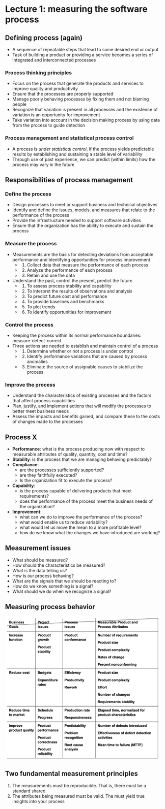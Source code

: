 # Lecture 1: measuring the software process

## Defining process (again)

- A sequence of repeatable steps that lead to some desired end or output
- Task of building a product or providing a service becomes a series of integrated and interconnected processes

### Process thinking principles

- Focus on the process that generate the products and services to improve quality and productivity
- Ensure that the processes are properly supported
- Manage poorly behaving processes by fixing them and not blaming people
- Recognize that variation is present in all processes and the existence of variation is an opportunity for improvement
- Take variation into account in the decision making process by using data from the process to guide detection

### Process management and statistical process control

- A process is *under statistical control*, if the process yields predictable results by establishing and sustaining a stable level of variability
- Through use of past experience, we can predict (within limits) how the process may vary in the future

## Responsibilities of process management

### Define the process

- Design processes to meet or support business and technical objectives
- Identify and define the issues, models, and measures that relate to the performance of the process
- Provide the infrastructure needed to support software activities
- Ensure that the organization has the ability to execute and sustain the process

### Measure the process

- Measurements are the basis for detecting deviations from acceptable performance and identifying opportunities for process improvement
  - 1) Collect data that measure the performance of each process
  - 2) Analyze the performance of each process
  - 3) Retain and use the data
- Understand the past, control the present, predict the future
  - 1) To assess process stability and capability
  - 2) To interpret the results of observations and analysis
  - 3) To predict future cost and performance
  - 4) To provide baselines and benchmarks
  - 5) To plot trends
  - 6) To identify opportunities for improvement

### Control the process

- Keeping the process within its normal performance boundaries: measure-detect-correct
- Three actions are needed to establish and maintain control of a process
  - 1) Determine whether or not a process is under control
  - 2) Identify performance variations that are caused by process anomalies
  - 3) Eliminate the source of assignable causes to stabilize the process

### Improve the process

- Understand the characteristics of existing processes and the factors that affect process capabilities
- Plan, justify, and implement actions that will modify the processes to better meet business needs
- Assess the impacts and benefits gained, and compare these to the costs of changes made to the processes

## Process X

- **Performance**: what is the process producing now with respect to measurable attributes of quality, quantity, cost and time?
- **Stability**: is the process that we are managing behaving predictably?
- **Compliance**: 
  - are the processes sufficiently supported?
  - are they faithfully executed?
  - Is the organization fit to execute the process?
- **Capability**:
  - is the process capable of delivering products that meet requirements?
  - does the performance of the process meet the business needs of the organization?
- **Improvement**:
  - what can we do to improve the performance of the process?
  - what would enable us to reduce variability?
  - what would let us move the mean to a more profitable level?
  - how do we know what the changes we have introduced are working?

## Measurement issues

- What should be measured?
- How should the characteristics be measured?
- What is the data telling us?
- How is our process behaving?
- What are the signals that we should be reacting to?
- How do we know something is a signal?
- What should we do when we recognize a signal?

## Measuring process behavior

![Measuring Process Behavior](./figues/measuring-process-behavior.png)

## Two fundamental measurement principles

1) The measurements must be reproducible. That is, there must be a standard shared
2) The attributes being measured must be valid. The must yield true insights into your process
